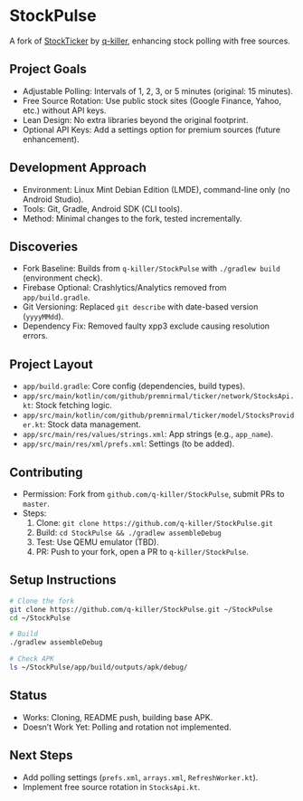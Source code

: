 # StockPulse
A fork of [StockTicker](https://github.com/premnirmal/StockTicker) by [q-killer](https://github.com/q-killer), enhancing stock polling with free sources.

## Project Goals
- Adjustable Polling: Intervals of 1, 2, 3, or 5 minutes (original: 15 minutes).
- Free Source Rotation: Use public stock sites (Google Finance, Yahoo, etc.) without API keys.
- Lean Design: No extra libraries beyond the original footprint.
- Optional API Keys: Add a settings option for premium sources (future enhancement).

## Development Approach
- Environment: Linux Mint Debian Edition (LMDE), command-line only (no Android Studio).
- Tools: Git, Gradle, Android SDK (CLI tools).
- Method: Minimal changes to the fork, tested incrementally.

## Discoveries
- Fork Baseline: Builds from `q-killer/StockPulse` with `./gradlew build` (environment check).
- Firebase Optional: Crashlytics/Analytics removed from `app/build.gradle`.
- Git Versioning: Replaced `git describe` with date-based version (`yyyyMMdd`).
- Dependency Fix: Removed faulty xpp3 exclude causing resolution errors.

## Project Layout
- `app/build.gradle`: Core config (dependencies, build types).
- `app/src/main/kotlin/com/github/premnirmal/ticker/network/StocksApi.kt`: Stock fetching logic.
- `app/src/main/kotlin/com/github/premnirmal/ticker/model/StocksProvider.kt`: Stock data management.
- `app/src/main/res/values/strings.xml`: App strings (e.g., `app_name`).
- `app/src/main/res/xml/prefs.xml`: Settings (to be added).

## Contributing
- Permission: Fork from `github.com/q-killer/StockPulse`, submit PRs to `master`.
- Steps:
  1. Clone: `git clone https://github.com/q-killer/StockPulse.git`
  2. Build: `cd StockPulse && ./gradlew assembleDebug`
  3. Test: Use QEMU emulator (TBD).
  4. PR: Push to your fork, open a PR to `q-killer/StockPulse`.

## Setup Instructions
```bash
# Clone the fork
git clone https://github.com/q-killer/StockPulse.git ~/StockPulse
cd ~/StockPulse

# Build
./gradlew assembleDebug

# Check APK
ls ~/StockPulse/app/build/outputs/apk/debug/
```

## Status
- Works: Cloning, README push, building base APK.
- Doesn’t Work Yet: Polling and rotation not implemented.

## Next Steps
- Add polling settings (`prefs.xml`, `arrays.xml`, `RefreshWorker.kt`).
- Implement free source rotation in `StocksApi.kt`.
